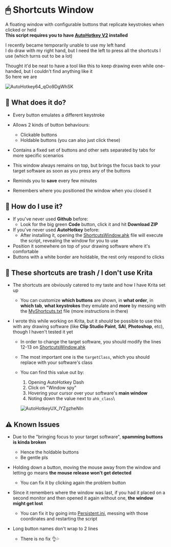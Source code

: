 # 🖱 Shortcuts Window
A floating window with configurable buttons that replicate keystrokes when clicked or held\
**This script requires you to have [AutoHotkey V2](https://www.autohotkey.com/) installed**

I recently became temporarily unable to use my left hand\
I do draw with my right hand, but I need the left to press all the shortcuts I use (which turns out to be a lot)

Thought it'd be neat to have a tool like this to keep drawing even while one-handed, but I couldn't find anything like it\
So here we are

![AutoHotkey64_qOo9DgWhSK](https://github.com/user-attachments/assets/a200e56c-04b9-4745-a089-6e8fd3b077ef)

## 👀 What does it do?
- Every button emulates a different keystroke

- Allows 2 kinds of button behaviours:
  - Clickable buttons
  - Holdable buttons (you can also just click these)

- Contains a fixed set of buttons and other sets separated by tabs for more specific scenarios

- This window always remains on top, but brings the focus back to your target software as soon as you press any of the buttons

- Reminds you to **save** every few minutes

- Remembers where you positioned the window when you closed it

## 🤔 How do I use it?
- If you've never used **Github** before:
  - Look for the big green **Code** button, click it and hit **Download ZIP**
- If you've never used **AutoHotkey** before:
  - After installing it, opening the [ShortcutsWindow.ahk](ShortcutsWindow.ahk) file will execute the script, revealing the window for you to use
- Position it somewhere on top of your drawing software where it's comfortable
- Buttons with a white border are holdable, the rest only respond to clicks

## 💢 These shortcuts are trash / I don't use Krita
- The shortcuts are obviously catered to my taste and how I have Krita set up
  - You can customize **which buttons** are shown, in **what order**, in **which tab**, **what keystrokes** they emulate and **more** by messing with the [MyShortcuts.txt](MyShortcuts.txt) file (more instructions in there)

- I wrote this while working on Krita, but it *should* be possible to use this with any drawing software (like **Clip Studio Paint**, **SAI**, **Photoshop**, etc), though I haven't tested it yet
  - In order to change the target software, you should modify the lines 12-13 on [ShortcutsWindow.ahk](ShortcutsWindow.ahk#L12-L13)
  - The most important one is the `targetClass`, which you should replace with your software's class
  - You can find this value out by:
    1. Opening AutoHotkey Dash
    2. Click on "Window spy"
    3. Hovering your cursor over your software's **main window**
    4. Noting down the value next to `ahk_class`\

      ![AutoHotkeyUX_lYZgzheNIn](https://github.com/user-attachments/assets/fa30f030-e442-4072-8ff4-6a690503816b)

## ⚠ Known Issues
- Due to the "bringing focus to your target software", **spamming buttons is kinda broken**
  - Hence the holdable buttons
  - Be gentle pls

- Holding down a button, moving the mouse away from the window and letting go means **the mouse release won't get detected**
  - You can fix it by clicking again the problem button

- Since it remembers where the window was last, if you had it placed on a second monitor and then opened it again without one, **the window might get lost**
  - You can fix it by going into [Persistent.ini](Persistent.ini), messing with those coordinates and restarting the script

- Long button names don't wrap to 2 lines
  - There is no fix 👌💦
